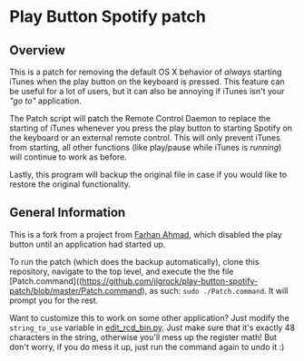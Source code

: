 Play Button Spotify patch
========================


Overview
--------
This is a patch for removing the default OS X behavior of _always_ starting
iTunes when the play button on the keyboard is pressed.  This feature can be
useful for a lot of users, but it can also be annoying if iTunes isn't your _"go to"_ application.

The Patch script will patch the Remote Control Daemon to replace the starting of
iTunes whenever you press the play button to starting Spotify on the keyboard or an external remote control. This will only prevent iTunes from starting, all other functions (like play/pause while iTunes is _running_) will continue to work as before.

Lastly, this program will backup the original file in case if you would like to
restore the original functionality.


General Information
-------------------
This is a fork from a project from [Farhan Ahmad](https://github.com/thebitguru/play-button-itunes-patch), which disabled the play button until an application had started up.

To run the patch (which does the backup automatically), clone this repository, navigate to the top level, and execute the the file [Patch.command]((https://github.com/jlgrock/play-button-spotify-patch/blob/master/Patch.command), as such: `sudo ./Patch.command`.  It will prompt you for the rest.

Want to customize this to work on some other application?  Just modify the `string_to_use` variable in [edit_rcd_bin.py](https://github.com/jlgrock/play-button-spotify-patch/blob/master/edit_rcd_bin.py).  Just make sure that it's exactly 48 characters in the string, otherwise you'll mess up the register math!  But don't worry, if you do mess it up, just run the command again to undo it :)
